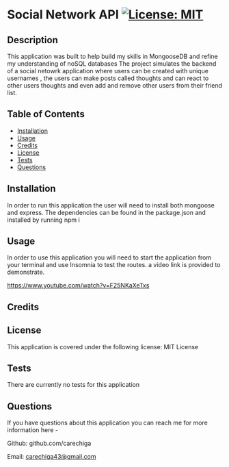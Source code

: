 # Social Network API  	[![License: MIT](https://img.shields.io/badge/License-MIT-yellow.svg)](https://opensource.org/licenses/MIT)

## Description

This application was built to help build my skills in MongooseDB and refine my understanding of noSQL databases
The project simulates the backend of a social netowrk application where users can be created with  unique usernames , the users can make posts called thoughts and can react to other users thoughts and even add and remove other users from their friend list.



## Table of Contents

- [Installation](#installation)
- [Usage](#usage)
- [Credits](#credits)
- [License](#license)
- [Tests](#tests)
- [Questions](#questions)

## Installation

In order to run this application the user will need to install both mongoose and express. The dependencies can be found in the package.json and installed by running npm i

## Usage

In order to use this application you will need to start the application from your terminal and use Insomnia to test the routes. a video link is provided to demonstrate.

https://www.youtube.com/watch?v=F25NKaXeTxs

## Credits



## License

This application is covered under the following license: MIT License

## Tests

There are currently no tests for this application

## Questions
If you have questions about this application you can reach me for more information here - 

Github: github.com/carechiga

Email: carechiga43@gmail.com
